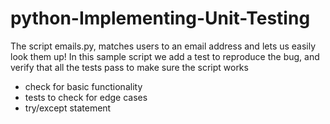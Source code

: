 # python-Implementing-Unit-Testing
 
The script emails.py, matches users to an email address and lets us easily look them up! 
In this sample script we add a test to reproduce the bug, 
and verify that all the tests pass to make sure the script works

- check for basic functionality
- tests to check for edge cases
- try/except statement
